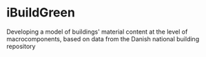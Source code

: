 # iBuildGreen
Developing a model of buildings' material content at the level of macrocomponents, based on data from the Danish national building repository
